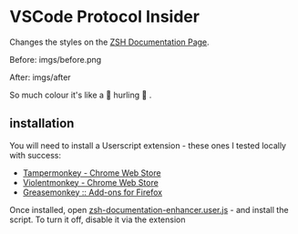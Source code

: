 # VSCode Protocol Insider

Changes the styles on the [ZSH Documentation Page](http://zsh.sourceforge.net/Doc/Release/Shell-Grammar.html#Alternate-Forms-For-Complex-Commands).

Before:
imgs/before.png

After:
imgs/after

So much colour it's like a 🦄 hurling 🌈 .

## installation

You will need to install a Userscript extension - these ones I tested locally with success:
* [Tampermonkey - Chrome Web Store](https://chrome.google.com/webstore/detail/tampermonkey/dhdgffkkebhmkfjojejmpbldmpobfkfo?hl=en)
* [Violentmonkey - Chrome Web Store](https://chrome.google.com/webstore/detail/violentmonkey/jinjaccalgkegednnccohejagnlnfdag?hl=en)
* [Greasemonkey :: Add-ons for Firefox](https://addons.mozilla.org/en-US/firefox/addon/greasemonkey/) 

Once installed, open [zsh-documentation-enhancer.user.js](./src/zsh-documentation-enhancer.user.js) - and install the script. To turn it off, disable it via the extension